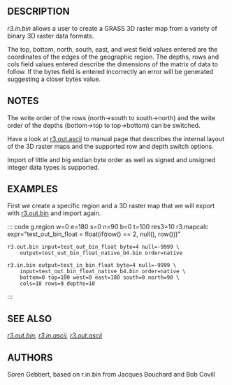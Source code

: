 ## DESCRIPTION

*r3.in.bin* allows a user to create a GRASS 3D raster map from a variety
of binary 3D raster data formats.

The top, bottom, north, south, east, and west field values entered are
the coordinates of the edges of the geographic region. The depths, rows
and cols field values entered describe the dimensions of the matrix of
data to follow. If the bytes field is entered incorrectly an error will
be generated suggesting a closer bytes value.

## NOTES

The write order of the rows (north-\>south to south-\>north) and the
write order of the depths (bottom-\>top to top-\>bottom) can be
switched.

Have a look at [r3.out.ascii](r3.out.ascii.html) to manual page that
describes the internal layout of the 3D raster maps and the supported
row and depth switch options.

Import of little and big endian byte order as well as signed and
unsigned integer data types is supported.

## EXAMPLES

First we create a specific region and a 3D raster map that we will
export with [r3.out.bin](r3.out.bin.html) and import again.

::: code
    g.region w=0 e=180 s=0 n=90 b=0 t=100 res3=10
    r3.mapcalc expr="test_out_bin_float = float(if(row() == 2, null(), row()))"

    r3.out.bin input=test_out_bin_float byte=4 null=-9999 \
        output=test_out_bin_float_native_b4.bin order=native

    r3.in.bin output=test_in_bin_float byte=4 null=-9999 \
        input=test_out_bin_float_native_b4.bin order=native \
        bottom=0 top=100 west=0 east=180 south=0 north=90 \
        cols=18 rows=9 depths=10
:::

## SEE ALSO

*[r3.out.bin](r3.out.bin.html), [r3.in.ascii](r3.in.ascii.html),
[r3.out.ascii](r3.out.ascii.html)*

## AUTHORS

Soren Gebbert, based on r.in.bin from Jacques Bouchard and Bob Covill
